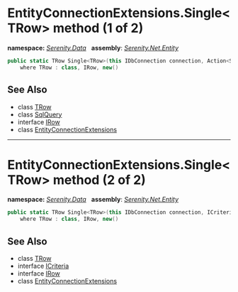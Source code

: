 # EntityConnectionExtensions.Single&lt;TRow&gt; method (1 of 2)
**namespace:** *[Serenity.Data](../../README.md#serenity.data-namespace)*   **assembly**: *[Serenity.Net.Entity](../../README.md)*

```csharp
public static TRow Single<TRow>(this IDbConnection connection, Action<SqlQuery> editQuery)
    where TRow : class, IRow, new()
```

## See Also

* class [TRow](../Serenity.Net.Entity/../EntityConnectionExtensions.TRow.md)
* class [SqlQuery](../Serenity.Net.Data/../SqlQuery.md)
* interface [IRow](../IRow.md)
* class [EntityConnectionExtensions](../EntityConnectionExtensions.md)

---

# EntityConnectionExtensions.Single&lt;TRow&gt; method (2 of 2)
**namespace:** *[Serenity.Data](../../README.md#serenity.data-namespace)*   **assembly**: *[Serenity.Net.Entity](../../README.md)*

```csharp
public static TRow Single<TRow>(this IDbConnection connection, ICriteria where)
    where TRow : class, IRow, new()
```

## See Also

* class [TRow](../Serenity.Net.Entity/../EntityConnectionExtensions.TRow.md)
* interface [ICriteria](../Serenity.Net.Data/../../Serenity/ICriteria.md)
* interface [IRow](../IRow.md)
* class [EntityConnectionExtensions](../EntityConnectionExtensions.md)
